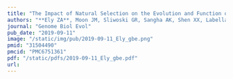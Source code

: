 ```yaml
---
title: "The Impact of Natural Selection on the Evolution and Function of Placentally Expressed Galectins"
authors: "**Ely ZA**, Moon JM, Sliwoski GR, Sangha AK, Shen XX, Labella AL, Meiler J, Capra JA, Rokas A."
journal: "Genome Biol Evol"
pub_date: "2019-09-11"
image: "/static/img/pub/2019-09-11_Ely_gbe.png"
pmid: "31504490"
pmcid: "PMC6751361"
pdf: "/static/pdfs/2019-09-11_Ely_gbe.pdf"
url: 
---
```


